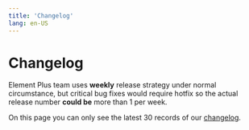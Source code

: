 ```yaml
---
title: 'Changelog'
lang: en-US
---
```


<style scoped lang="scss">
@at-root .hero-content {
  padding: 32px;
}
</style>

# Changelog

Element Plus team uses **weekly** release strategy under normal circumstance, but critical bug fixes would require hotfix so the actual release number **could be** more than 1 per week.

On this page you can only see the latest 30 records of our [changelog](https://github.com/lkq-element-plus/lkq-element-plus/blob/dev/CHANGELOG.en-US.md).

<VpChangelog />
